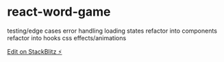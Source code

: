# react-word-game

testing/edge cases
error handling
loading states
refactor into components
refactor into hooks
css effects/animations

[Edit on StackBlitz ⚡️](https://stackblitz.com/edit/react-ts-j8sbpx)
